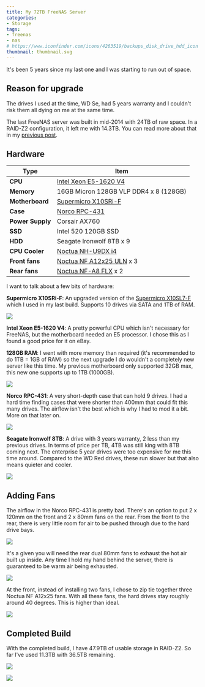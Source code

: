 ```yaml
---
title: My 72TB FreeNAS Server
categories:
- Storage
tags:
- freenas
- nas
# https://www.iconfinder.com/icons/4263519/backups_disk_drive_hdd_icon
thumbnail: thumbnail.svg
---
```


It's been 5 years since my last one and I was starting to run out of space.

<!-- more -->

## Reason for upgrade

The drives I used at the time, WD Se, had 5 years warranty and I couldn't risk them all dying on me at the same time.

The last FreeNAS server was built in mid-2014 with 24TB of raw space. In a RAID-Z2 configuration, it left me with 14.3TB. You can read more about that in my [previous post](/all-in-one-esxi-server).

## Hardware

| Type             | Item                                                                                                                                        |
|------------------|---------------------------------------------------------------------------------------------------------------------------------------------|
| **CPU**          | [Intel Xeon E5-1620 V4](https://ark.intel.com/content/www/us/en/ark/products/92991/intel-xeon-processor-e5-1620-v4-10m-cache-3-50-ghz.html) |
| **Memory**       | 16GB Micron 128GB VLP DDR4 x 8 (128GB)                                                                                                      |
| **Motherboard**  | [Supermicro X10SRi-F](https://www.supermicro.com/products/motherboard/xeon/c600/X10SRi-F.cfm)                                               |
| **Case**         | [Norco RPC-431](http://www.norcotek.com/product/rpc-431/)                                                                                   |
| **Power Supply** | Corsair AX760                                                                                                                               |
| **SSD**          | Intel 520 120GB SSD                                                                                                                         |
| **HDD**          | Seagate Ironwolf 8TB x 9                                                                                                                    |
| **CPU Cooler**   | [Noctua NH-U9DX i4](https://noctua.at/en/nh-u9dx-i4)                                                                                        |
| **Front fans**   | [Noctua NF A12x25 ULN](https://noctua.at/en/nf-a12x25-uln) x 3                                                                              |
| **Rear fans**    | [Noctua NF-A8 FLX](https://noctua.at/en/products/fan/nf-a8-flx) x 2                                                                         |

I want to talk about a few bits of hardware:

**Supermicro X10SRi-F**: An upgraded version of the [Supermicro X10SL7-F](https://www.supermicro.com/products/motherboard/Xeon/C220/X10SL7-F.cfm) which I used in my last build. Supports 10 drives via SATA and 1TB of RAM.

![](cpu-ram.jpg)

**Intel Xeon E5-1620 V4**: A pretty powerful CPU which isn't necessary for FreeNAS, but the motherboard needed an E5 processor. I chose this as I found a good price for it on eBay.

**128GB RAM**: I went with more memory than required (it's recommended to do 1TB = 1GB of RAM) so the next upgrade I do wouldn't a completely new server like this time. My previous motherboard only supported 32GB max, this new one supports up to 1TB (1000GB).

![](cpu-fan.jpg)

**Norco RPC-431**: A very short-depth case that can hold 9 drives. I had a hard time finding cases that were shorter than 400mm that could fit this many drives. The airflow isn't the best which is why I had to mod it a bit. More on that later on.

![](norco.jpg)

**Seagate Ironwolf 8TB**: A drive with 3 years warranty, 2 less than my previous drives. In terms of price per TB, 4TB was still king with 8TB coming next. The enterprise 5 year drives were too expensive for me this time around. Compared to the WD Red drives, these run slower but that also means quieter and cooler.

![](drives.jpg)

## Adding Fans

The airflow in the Norco RPC-431 is pretty bad. There's an option to put 2 x 120mm on the front and 2 x 80mm fans on the rear. From the front to the rear, there is very little room for air to be pushed through due to the hard drive bays.

![](inside.jpg)

It's a given you will need the rear dual 80mm fans to exhaust the hot air built up inside. Any time I hold my hand behind the server, there is guaranteed to be warm air being exhausted.

![](complete-build.jpg)

At the front, instead of installing two fans, I chose to zip tie together three Noctua NF A12x25 fans. With all these fans, the hard drives stay roughly around 40 degrees. This is higher than ideal.

![](front-fans.jpg)

## Completed Build

With the completed build, I have 47.9TB of usable storage in RAID-Z2. So far I've used 11.3TB with 36.5TB remaining.

![](inside-2.jpg)

![](inside-3.jpg)
